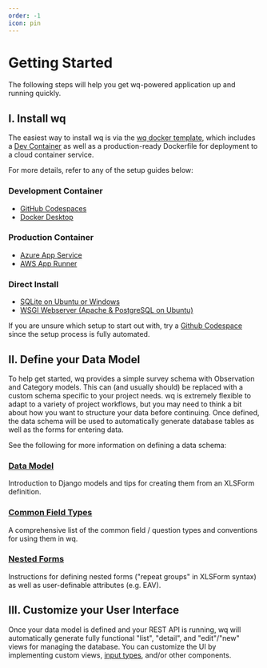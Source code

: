 ```yaml
---
order: -1
icon: pin
---
```


Getting Started
===============

The following steps will help you get wq-powered application up and running quickly.

## I. Install wq

The easiest way to install wq is via the [wq docker template][template], which includes a [Dev Container][devcontainer] as well as a production-ready Dockerfile for deployment to a cloud container service.

For more details, refer to any of the setup guides below:

### Development Container
 * [GitHub Codespaces][setup-codespaces]
 * [Docker Desktop][setup-docker]

### Production Container
 * [Azure App Service][setup-appservice]
 * [AWS App Runner][setup-apprunner]

### Direct Install
  * [SQLite on Ubuntu or Windows][setup-venv]
  * [WSGI Webserver (Apache & PostgreSQL on Ubuntu)][setup-wsgi]

If you are unsure which setup to start out with, try a [Github Codespace][setup-codespaces] since the setup process is fully automated.

## II. Define your Data Model

To help get started, wq provides a simple survey schema with Observation and Category models.  This can (and usually should) be replaced with a custom schema specific to your project needs.  wq is extremely flexible to adapt to a variety of project workflows, but you may need to think a bit about how you want to structure your data before continuing.  Once defined, the data schema will be used to automatically generate database tables as well as the forms for entering data.

See the following for more information on defining a data schema:

### [Data Model]
Introduction to Django models and tips for creating them from an XLSForm definition.

### [Common Field Types]
A comprehensive list of the common field / question types and conventions for using them in wq.

### [Nested Forms]
Instructions for defining nested forms ("repeat groups" in XLSForm syntax) as well as user-definable attributes (e.g. EAV).

## III. Customize your User Interface

Once your data model is defined and your REST API is running, wq will automatically generate fully functional "list", "detail", and "edit"/"new" views for managing the database.  You can customize the UI by implementing custom views, [input types], and/or other components.

[template]: https://github.com/wq/wq-docker-template
[devcontainer]: https://containers.dev/
[apprunner]: https://aws.amazon.com/apprunner/
[setup-codespaces]: ../guides/setup-wq-with-github-codespaces.md
[setup-docker]: ../guides/setup-wq-with-docker-desktop.md
[setup-appservice]: ../guides/setup-wq-with-azure-app-service.md
[setup-apprunner]: ../guides/setup-wq-with-aws-app-runner.md
[setup-venv]: ../guides/setup-wq-with-sqlite.md
[setup-wsgi]: ../guides/setup-wq-with-apache-postgresql.md
[Data Model]: ../guides/describe-your-data-model.md
[Common Field Types]: ../inputs/index.md
[Nested Forms]: ../guides/implement-repeating-nested-forms.md
[wq create --help]: ../wq.create/create.md
[input types]: ../guides/define-a-custom-input-type.md
